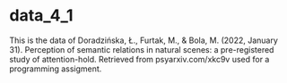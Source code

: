 # data_4_1
This is the data of Doradzińska, Ł., Furtak, M., &amp; Bola, M. (2022, January 31). Perception of semantic relations in natural scenes: a pre-registered study of attention-hold. Retrieved from psyarxiv.com/xkc9v used for a programming assigment.
